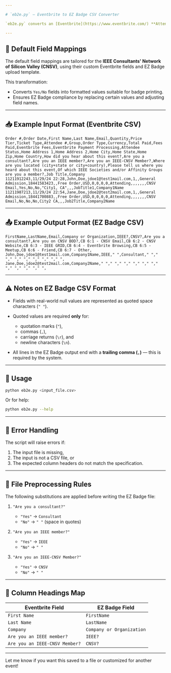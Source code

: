 ```yaml
---

# `eb2e.py` — Eventbrite to EZ Badge CSV Converter

`eb2e.py` converts an [Eventbrite](https://www.eventbrite.com/) **Attendee Report CSV** to an [EZ Badge](https://ez-badge.com/) **upload CSV**, enabling badge printing for in-person event attendees.

---
```


## 🧾 Default Field Mappings

The default field mappings are tailored for the **IEEE Consultants' Network of Silicon Valley (CNSV)**, using their custom Eventbrite fields and EZ Badge upload template.

This transformation:

* Converts `Yes/No` fields into formatted values suitable for badge printing.
* Ensures EZ Badge compliance by replacing certain values and adjusting field names.

---

## 📥 Example Input Format (Eventbrite CSV)

```
Order #,Order Date,First Name,Last Name,Email,Quantity,Price Tier,Ticket Type,Attendee #,Group,Order Type,Currency,Total Paid,Fees Paid,Eventbrite Fees,Eventbrite Payment Processing,Attendee Status,Home Address 1,Home Address 2,Home City,Home State,Home Zip,Home Country,How did you hear about this event?,Are you a consultant?,Are you an IEEE member?,Are you an IEEE-CNSV Member?,Where are you located (city+state or city+country),Please tell us where you heard about this event,Of which IEEE Societies and/or Affinity Groups are you a member?,Job Title,Company
11211912243,11/29/24 22:28,John,Doe,jdoe1@test1mail.com,1,,General Admission,18441583423,,Free Order,USD,0,0,0,0,Attending,,,,,,,CNSV Email,Yes,No,No,"City1, CA",,,JobTitle1,Company1Name
11211987213,11/29/24 22:54,Jane,Doe,jdoe2@test2mail.com,1,,General Admission,18441700883,,Free Order,USD,0,0,0,0,Attending,,,,,,,CNSV Email,No,No,No,City2 CA,,,Job2Title,Company2Name
```

---

## 📤 Example Output Format (EZ Badge CSV)

```
FirstName,LastName,Email,Company or Organization,IEEE?,CNSV?,Are you a consultant?,Are you on CNSV BOD?,CB 6:1 - CNSV Email,CB 6:2 - CNSV Website,CB 6:3 - IEEE GRID,CB 6:4 - Eventbrite Browsing,CB 6:5 - Meetup,CB 6:6 - Friend,CB 6:7 - Other,
John,Doe,jdoe1@test1mail.com,Company1Name,IEEE," ",Consultant," "," "," "," "," "," "," "," ",
Jane,Doe,jdoe2@test2mail.com,Company2Name," "," "," "," "," "," "," "," "," "," "," ",
```

---

## ⚠️ Notes on EZ Badge CSV Format

* Fields with real-world null values are represented as quoted space characters (`" "`).
* Quoted values are required **only** for:

  * quotation marks (`"`),
  * commas (`,`),
  * carriage returns (`\r`), and
  * newline characters (`\n`).
* All lines in the EZ Badge output end with a **trailing comma (`,`)** — this is required by the system.

---

## 🧰 Usage

```bash
python eb2e.py <input_file.csv>
```

Or for help:

```bash
python eb2e.py --help
```

---

## 🛑 Error Handling

The script will raise errors if:

1. The input file is missing,
2. The input is not a CSV file, or
3. The expected column headers do not match the specification.

---

## 🧹 File Preprocessing Rules

The following substitutions are applied before writing the EZ Badge file:

1. `"Are you a consultant?"`

   * `"Yes"` → `Consultant`
   * `"No"`  → `" "` (space in quotes)

2. `"Are you an IEEE member?"`

   * `"Yes"` → `IEEE`
   * `"No"`  → `" "`

3. `"Are you an IEEE-CNSV Member?"`

   * `"Yes"` → `CNSV`
   * `"No"`  → `" "`

---

## 🔁 Column Headings Map

| Eventbrite Field               | EZ Badge Field            |
| ------------------------------ | ------------------------- |
| `First Name`                   | `FirstName`               |
| `Last Name`                    | `LastName`                |
| `Company`                      | `Company or Organization` |
| `Are you an IEEE member?`      | `IEEE?`                   |
| `Are you an IEEE-CNSV Member?` | `CNSV?`                   |

---

Let me know if you want this saved to a file or customized for another event!
